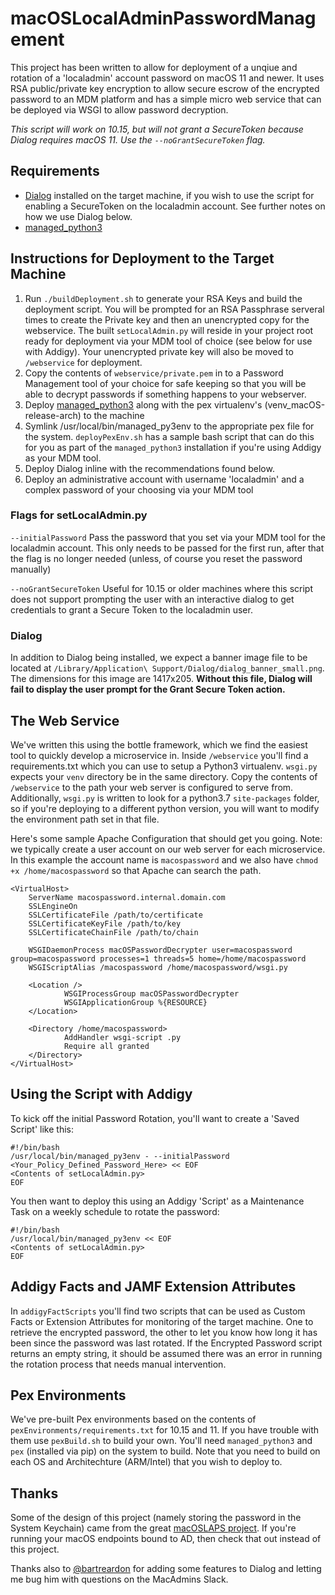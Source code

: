 # macOSLocalAdminPasswordManagement

This project has been written to allow for deployment of a unqiue and rotation of a 'localadmin' account password on macOS 11 and newer. It uses RSA public/private key encryption to allow secure escrow of the encrypted password to an MDM platform and has a simple micro web service that can be deployed via WSGI to allow password decryption.

_This script will work on 10.15, but will not grant a SecureToken because Dialog requires macOS 11. Use the `--noGrantSecureToken` flag._

## Requirements
- [Dialog](https://github.com/bartreardon/dialog-public) installed on the target machine, if you wish to use the script for enabling a SecureToken on the localadmin account. See further notes on how we use Dialog below.
- [managed_python3](https://github.com/macadmins/python)

## Instructions for Deployment to the Target Machine
1. Run `./buildDeployment.sh` to generate your RSA Keys and build the deployment script. You will be prompted for an RSA Passphrase serveral times to create the Private key and then an unencrypted copy for the webservice. The built `setLocalAdmin.py` will reside in your project root ready for deployment via your MDM tool of choice (see below for use with Addigy). Your unencrypted private key will also be moved to `/webservice` for deployment.
2. Copy the contents of `webservice/private.pem` in to a Password Management tool of your choice for safe keeping so that you will be able to decrypt passwords if something happens to your webserver.
3. Deploy [managed_python3](https://github.com/macadmins/python) along with the pex virtualenv's (venv_macOS-release-arch) to the machine
4. Symlink /usr/local/bin/managed_py3env to the appropriate pex file for the system. `deployPexEnv.sh` has a sample bash script that can do this for you as part of the `managed_python3` installation if you're using Addigy as your MDM tool.
5. Deploy Dialog inline with the recommendations found below.
6. Deploy an administrative account with username 'localadmin' and a complex password of your choosing via your MDM tool


### Flags for setLocalAdmin.py
`--initialPassword`
Pass the password that you set via your MDM tool for the localadmin account. This only needs to be passed for the first run, after that the flag is no longer needed (unless, of course you reset the password manually)

`--noGrantSecureToken`
Useful for 10.15 or older machines where this script does not support prompting the user with an interactive dialog to get credentials to grant a Secure Token to the localadmin user. 


### Dialog
In addition to Dialog being installed, we expect a banner image file to be located at `/Library/Application\ Support/Dialog/dialog_banner_small.png`. The dimensions for this image are 1417x205. **Without this file, Dialog will fail to display the user prompt for the Grant Secure Token action.**


## The Web Service
We've written this using the bottle framework, which we find the easiest tool to quickly develop a microservice in. Inside `/webservice` you'll find a requirements.txt which you can use to setup a Python3 virtualenv. `wsgi.py` expects your `venv` directory be in the same directory. Copy the contents of `/webservice` to the path your web server is configured to serve from. Additionally, `wsgi.py` is written to look for a python3.7 `site-packages` folder, so if you're deploying to a different python version, you will want to modify the environment path set in that file.

Here's some sample Apache Configuration that should get you going. Note: we typically create a user account on our web server for each microservice. In this example the account name is `macospassword` and we also have `chmod +x /home/macospassword` so that Apache can search the path.
```
<VirtualHost>
    ServerName macospassword.internal.domain.com
    SSLEngineOn
    SSLCertificateFile /path/to/certificate
    SSLCertificateKeyFile /path/to/key
    SSLCertificateChainFile /path/to/chain

    WSGIDaemonProcess macOSPasswordDecrypter user=macospassword group=macospassword processes=1 threads=5 home=/home/macospassword
    WSGIScriptAlias /macospassword /home/macospassword/wsgi.py

    <Location />
            WSGIProcessGroup macOSPasswordDecrypter
            WSGIApplicationGroup %{RESOURCE}
    </Location>

    <Directory /home/macospassword>
            AddHandler wsgi-script .py
            Require all granted
    </Directory>
</VirtualHost>
```

## Using the Script with Addigy
To kick off the initial Password Rotation, you'll want to create a 'Saved Script' like this:
```
#!/bin/bash
/usr/local/bin/managed_py3env - --initialPassword <Your_Policy_Defined_Password_Here> << EOF
<Contents of setLocalAdmin.py>
EOF 
```

You then want to deploy this using an Addigy 'Script' as a Maintenance Task on a weekly schedule to rotate the password:
```
#!/bin/bash
/usr/local/bin/managed_py3env << EOF
<Contents of setLocalAdmin.py>
EOF 
```

## Addigy Facts and JAMF Extension Attributes
In `addigyFactScripts` you'll find two scripts that can be used as Custom Facts or Extension Attributes for monitoring of the target machine. One to retrieve the encrypted password, the other to let you know how long it has been since the password was last rotated. If the Encrypted Password script returns an empty string, it should be assumed there was an error in running the rotation process that needs manual intervention.

## Pex Environments
We've pre-built Pex environments based on the contents of `pexEnvironments/requirements.txt` for 10.15 and 11. If you have trouble with them use `pexBuild.sh` to build your own. You'll need `managed_python3` and `pex` (installed via pip) on the system to build. Note that you need to build on each OS and Architechture (ARM/Intel) that you wish to deploy to.

## Thanks
Some of the design of this project (namely storing the password in the System Keychain) came from the great [macOSLAPS project](https://github.com/joshua-d-miller/macOSLAPS). If you're running your macOS endpoints bound to AD, then check that out instead of this project.

Thanks also to [@bartreardon](http://github.com/bartreardon) for adding some features to Dialog and letting me bug him with questions on the MacAdmins Slack.